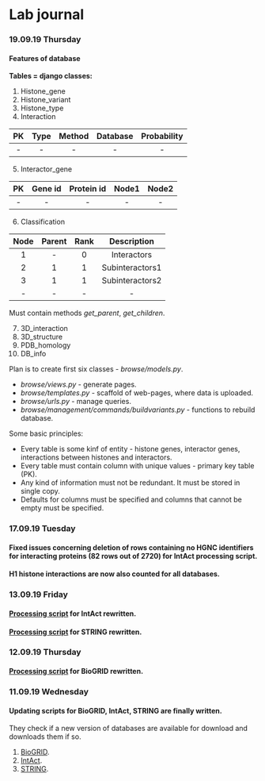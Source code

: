 # Lab journal

### 19.09.19 Thursday
#### Features of database
**Tables = django classes:**
1. Histone_gene
2. Histone_variant
3. Histone_type
4. Interaction

| PK | Type | Method | Database | Probability |
|:---:|:---:|:---:|:---:|:---:|
|-|-|-|-|-|
5. Interactor_gene

| PK | Gene id | Protein id | Node1 | Node2 |
|:---:|:---:|:---:|:---:|:---:|
|-|-|-|-|-|
6. Classification

| Node | Parent | Rank | Description |
|:---:|:---:|:---:|:---:|
|1|-|0|Interactors|
|2|1|1|Subinteractors1|
|3|1|1|Subinteractors2|
|-|-|-|-|

Must contain methods *get_parent*, *get_children*.

7. 3D_interaction
8. 3D_structure
9. PDB_homology
10. DB_info

Plan is to create first six classes - *browse/models.py*.
- *browse/views.py* - generate pages.
- *browse/templates.py* - scaffold of web-pages, where data is uploaded.
- *browse/urls.py* - manage queries.
- *browse/management/commands/buildvariants.py* - functions to rebuild database.

Some basic principles:
- Every table is some kinf of entity - histone genes, interactor genes, interactions between histones and interactors.
- Every table must contain column with unique values - primary key table (PK).
- Any kind of information must not be redundant. It must be stored in single copy.
- Defaults for columns must be specified and columns that cannot be empty must be specified.

### 17.09.19 Tuesday
#### Fixed issues concerning deletion of rows containing no HGNC identifiers for interacting proteins (82 rows out of 2720) for IntAct processing script.
#### H1 histone interactions are now also counted for all databases.

### 13.09.19 Friday
#### [Processing script](IntAct_processing.ipynb) for IntAct rewritten.
#### [Processing script](STRING_processing.ipynb) for STRING rewritten.

### 12.09.19 Thursday
#### [Processing script](BioGRID_processing.ipynb) for BioGRID rewritten.

### 11.09.19 Wednesday
#### Updating scripts for BioGRID, IntAct, STRING are finally written.
They check if a new version of databases are available for download and downloads them if so.
1. [BioGRID](BioGRID_update.ipynb).
2. [IntAct](IntAct_update.ipynb).
3. [STRING](STRING_update.ipynb).
